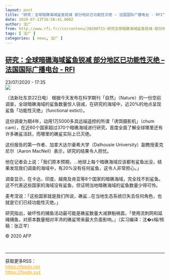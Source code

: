 ```yaml
---
layout: post
title: "研究：全球暗礁海域鲨鱼锐减 部分地区已功能性灭绝 – 法国国际广播电台 - RFI"
date: 2020-07-23T16:56:41.000Z
author: 法广
from: http://www.rfi.fr//cn/contenu/20200723-研究全球暗礁海域鲨鱼锐减-部分地区已功能性灭绝
tags: [ 法广 ]
categories: [ news, 法广 ]
---
```

<!--1595523401000-->
[研究：全球暗礁海域鲨鱼锐减 部分地区已功能性灭绝 – 法国国际广播电台 - RFI](http://www.rfi.fr//cn/contenu/20200723-%E7%A0%94%E7%A9%B6%E5%85%A8%E7%90%83%E6%9A%97%E7%A4%81%E6%B5%B7%E5%9F%9F%E9%B2%A8%E9%B1%BC%E9%94%90%E5%87%8F-%E9%83%A8%E5%88%86%E5%9C%B0%E5%8C%BA%E5%B7%B2%E5%8A%9F%E8%83%BD%E6%80%A7%E7%81%AD%E7%BB%9D)
------

<div>
<div>23/07/2020 - 17:35</div><img src="https://s.rfi.fr/media/display/b12e717e-ccfe-11ea-be6a-005056bff430/w:310/p:16x9/health0002b.200723233502.jpg"><div class="t-content__body u-clearfix"><div class="m-interstitial"></div><p>（法新社东京22日电）    根据今天发布在科学期刊「自然」（Nature）的一份空前调查，全球暗礁海域的鲨鱼数量惊人锐减，在研究的海域中，近20%的地点呈现鲨鱼「功能性灭绝」（functional extict）。</p><p>    这份调查为期4年，动用1万5000多具远端遥控的所谓「诱饵摄影机」（chum cam），在近60个国家超过370个暗礁海域进行研究，首度全面了解全球哪里还有许多礁鲨活跃，而哪里的礁鲨实际上已灭绝。</p><p>    这份报告的第一作者、加拿大达尔豪希大学（Dalhousie University）副教授麦克尼尔（Aaron MacNeil）表示，研究的结果令人担忧。</p><p>    他在记者会上说：「我们原本预期，...地球上每个暗礁海域应该都有鲨鱼出没，结果发现我们调查的海域中，有20%没有任何鲨鱼，这令人非常担心。」</p><p>    调查显示，在卡达、印度、越南及肯亚等8个国家的暗礁海域，完全找不到鲨鱼。这不代表这些国家的海域没有鲨鱼，但证明当地暗礁海域的鲨鱼数量少得可怜。</p><p>    麦考涅说：「这些国家就是我们所说，礁鲨...在当地生态系统已失去任何角色，也就是它们已经功能性灭绝。」</p><p>    研究指出，破坏性的捕鱼活动最可能是礁鲨数量大减罪魁祸首。「使用流刺网和延绳捕鱼，对原本数量相对丰沛的礁鲨带来最大负面影响。」（实习编译：沈�s榕/核稿：张正芊）</p><p class="t-copyright">© 2020 AFP</p>        </div><br><hr><div>获取更多RSS：<br><a href="https://feedx.net" style="color:orange" target="_blank">https://feedx.net</a> <br><a href="https://feedx.xyz" style="color:orange" target="_blank">https://feedx.xyz</a><br></div>
</div>
